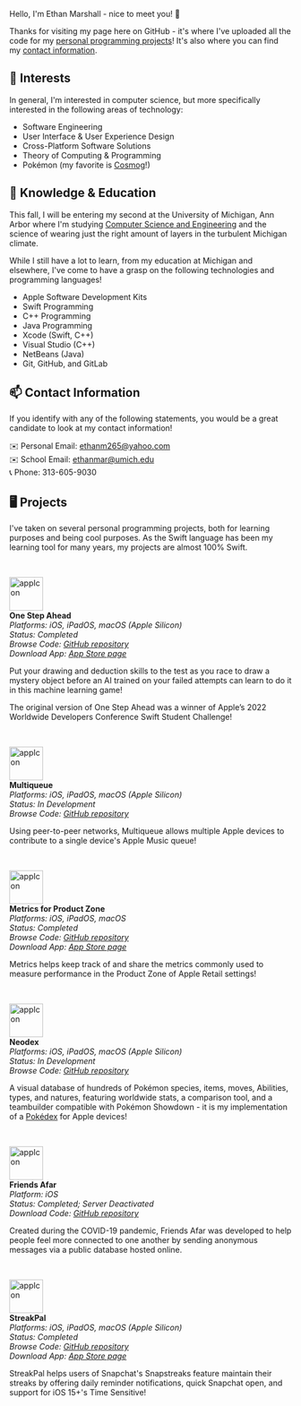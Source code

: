 Hello, I'm Ethan Marshall - nice to meet you! 👋

Thanks for visiting my page here on GitHub - it's where I've uploaded all the code for my [personal programming projects](https://github.com/BaBingoBango#-projects)! It's also where you can find my [contact information](https://github.com/BaBingoBango#-contact-information).

## 👀 Interests
In general, I'm interested in computer science, but more specifically interested in the following areas of technology:

 - Software Engineering
 - User Interface & User Experience Design
 - Cross-Platform Software Solutions
 - Theory of Computing & Programming
 - Pokémon (my favorite is [Cosmog](https://www.pokemon.com/us/pokedex/cosmog)!)

## 🌱 Knowledge & Education
This fall, I will be entering my second at the University of Michigan, Ann Arbor where I'm studying [Computer Science and Engineering](https://cse.engin.umich.edu) and the science of wearing just the right amount of layers in the turbulent Michigan climate.

While I still have a lot to learn, from my education at Michigan and elsewhere, I've come to have a grasp on the following technologies and programming languages!

 - Apple Software Development Kits
 - Swift Programming
 - C++ Programming
 - Java Programming
 - Xcode (Swift, C++)
 - Visual Studio (C++)
 - NetBeans (Java)
 - Git, GitHub, and GitLab

## 📫 Contact Information

If you identify with any of the following statements, you would be a great candidate to look at my contact information!

✉️ Personal Email: ethanm265@yahoo.com<br>
✉️ School Email: ethanmar@umich.edu<br>
📞 Phone: 313-605-9030<br>

## 🖥 Projects

I've taken on several personal programming projects, both for learning purposes and being cool purposes. As the Swift language has been my learning tool for many years, my projects are almost 100% Swift.

<br>

<img src="https://user-images.githubusercontent.com/40375449/182772451-f79f85d9-38a6-4436-9028-b9c9edc5cbfe.png" alt="appIcon" width="60"/><br>
**One Step Ahead**<br>
*Platforms: iOS, iPadOS, macOS (Apple Silicon)*<br>
*Status: Completed*<br>
*Browse Code: [GitHub repository](https://github.com/BaBingoBango/One-Step-Ahead)*<br>
*Download App: [App Store page](https://apps.apple.com/us/app/one-step-ahead/id1620737001)*

Put your drawing and deduction skills to the test  as you race to draw a mystery object before an AI trained on your failed attempts can learn to do it in this machine learning game!

The original version of One Step Ahead was a winner of Apple’s 2022 Worldwide Developers Conference Swift Student Challenge!

<br>

<img src="https://user-images.githubusercontent.com/40375449/179138808-be144004-a76a-4a8a-abce-016774b42e11.png" alt="appIcon" width="60"/><br>
**Multiqueue**<br>
*Platforms: iOS, iPadOS, macOS (Apple Silicon)*<br>
*Status: In Development*<br>
*Browse Code: [GitHub repository](https://github.com/BaBingoBango/Multiqueue)*<br>

Using peer-to-peer networks, Multiqueue allows multiple Apple devices to contribute to a single device's Apple Music queue!

<br>

<img src="https://user-images.githubusercontent.com/40375449/179339341-32fd44cc-a25c-4209-8d96-afad7a90c1ef.png" alt="appIcon" width="60"/><br>
**Metrics for Product Zone**<br>
*Platforms: iOS, iPadOS, macOS*<br>
*Status: Completed*<br>
*Browse Code: [GitHub repository](https://github.com/BaBingoBango/Metrics-for-Product-Zone)*<br>
*Download App: [App Store page](https://apps.apple.com/us/app/metrics-for-product-zone/id1581284514)*

Metrics helps keep track of and share the metrics commonly used to measure performance in the Product Zone of Apple Retail settings!

<br>

<img src="https://user-images.githubusercontent.com/40375449/179140439-80da7eb7-e0e2-4235-a979-3b56b4b7af32.png" alt="appIcon" width="60"/><br>
**Neodex**<br>
*Platforms: iOS, iPadOS, macOS (Apple Silicon)*<br>
*Status: In Development*<br>
*Browse Code: [GitHub repository](https://github.com/BaBingoBango/Neodex)*<br>

A visual database of hundreds of Pokémon species, items, moves, Abilities, types, and natures, featuring worldwide stats, a comparison tool, and a teambuilder compatible with Pokémon Showdown - it is my implementation of a [Pokédex](https://pokemon.fandom.com/wiki/Pok%C3%A9dex) for Apple devices!

<br>

<img src="https://user-images.githubusercontent.com/40375449/179142358-63e741bf-22b0-4c24-abb1-2d6ce0ad5be8.jpeg" alt="appIcon" width="60"/><br>
**Friends Afar**<br>
*Platform: iOS*<br>
*Status: Completed; Server Deactivated*<br>
*Download Code: [GitHub repository](https://github.com/BaBingoBango/Friends-Afar)*

Created during the COVID-19 pandemic, Friends Afar was developed to help people feel more connected to one another by sending anonymous messages via a public database hosted online.

<br>

<img src="https://user-images.githubusercontent.com/40375449/179142887-4c4e3f13-38e2-48e7-be82-ceb616b09310.png" alt="appIcon" width="60"/><br>
**StreakPal**<br>
*Platforms: iOS, iPadOS, macOS (Apple Silicon)*<br>
*Status: Completed*<br>
*Browse Code: [GitHub repository](https://github.com/BaBingoBango/StreakPal)*<br>
*Download App: [App Store page](https://apps.apple.com/app/streakpal/id1587647711)*

StreakPal helps users of Snapchat's Snapstreaks feature maintain their streaks by offering daily reminder notifications, quick Snapchat open, and support for iOS 15+'s Time Sensitive!

<!---
BaBingoBango/BaBingoBango is a ✨ special ✨ repository because its `README.md` (this file) appears on your GitHub profile.
You can click the Preview link to take a look at your changes.
--->
